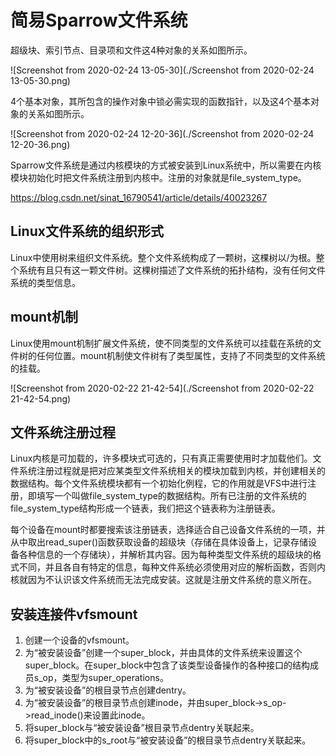 

# 简易Sparrow文件系统

超级块、索引节点、目录项和文件这4种对象的关系如图所示。

![Screenshot from 2020-02-24 13-05-30](./Screenshot from 2020-02-24 13-05-30.png)

4个基本对象，其所包含的操作对象中锁必需实现的函数指针，以及这4个基本对象的关系如图所示。

![Screenshot from 2020-02-24 12-20-36](./Screenshot from 2020-02-24 12-20-36.png)

Sparrow文件系统是通过内核模块的方式被安装到Linux系统中，所以需要在内核模块初始化时把文件系统注册到内核中。注册的对象就是file_system_type。



https://blog.csdn.net/sinat_16790541/article/details/40023267

## Linux文件系统的组织形式

​	Linux中使用树来组织文件系统。整个文件系统构成了一颗树，这棵树以/为根。整个系统有且只有这一颗文件树。这棵树描述了文件系统的拓扑结构，没有任何文件系统的类型信息。

## mount机制

​	Linux使用mount机制扩展文件系统，使不同类型的文件系统可以挂载在系统的文件树的任何位置。mount机制使文件树有了类型属性，支持了不同类型的文件系统的挂载。

![Screenshot from 2020-02-22 21-42-54](./Screenshot from 2020-02-22 21-42-54.png)

## 文件系统注册过程

​	Linux内核是可加载的，许多模块式可选的，只有真正需要使用时才加载他们。文件系统注册过程就是把对应某类型文件系统相关的模块加载到内核，并创建相关的数据结构。每个文件系统模块都有一个初始化例程，它的作用就是VFS中进行注册，即填写一个叫做file_system_type的数据结构。所有已注册的文件系统的file_system_type结构形成一个链表，我们把这个链表称为注册链表。

​	每个设备在mount时都要搜索该注册链表，选择适合自己设备文件系统的一项，并从中取出read_super()函数获取设备的超级块（存储在具体设备上，记录存储设备各种信息的一个存储块），并解析其内容。因为每种类型文件系统的超级块的格式不同，并且各自有特定的信息，每种文件系统必须使用对应的解析函数，否则内核就因为不认识该文件系统而无法完成安装。这就是注册文件系统的意义所在。

## 安装连接件vfsmount

1. 创建一个设备的vfsmount。
2. 为“被安装设备”创建一个super_block，并由具体的文件系统来设置这个super_block。在super_block中包含了该类型设备操作的各种接口的结构成员s_op，类型为super_operations。
3. 为“被安装设备”的根目录节点创建dentry。
4. 为“被安装设备”的根目录节点创建inode，并由super_block->s_op->read_inode()来设置此inode。
5. 将super_block与“被安装设备”根目录节点dentry关联起来。
6. 将super_block中的s_root与“被安装设备”的根目录节点dentry关联起来。